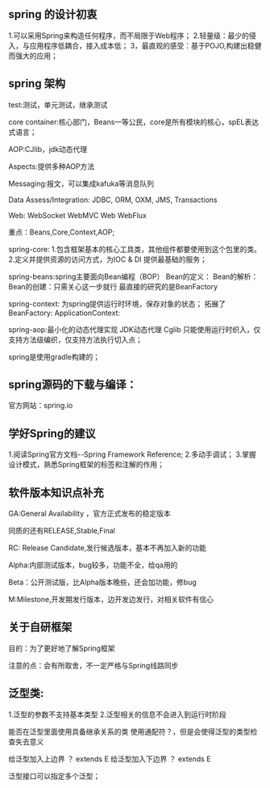 ## spring 的设计初衷

1.可以采用Spring来构造任何程序，而不局限于Web程序；
2.轻量级：最少的侵入，与应用程序低耦合，接入成本低；
3，最直观的感受：基于POJO,构建出稳健而强大的应用；



## spring 架构

test:测试，单元测试，继承测试

core container:核心部门，Beans一等公民，core是所有模块的核心，spEL表达式语言；

AOP:CJlib，jdk动态代理

Aspects:提供多种AOP方法

Messaging:报文，可以集成kafuka等消息队列

Data Assess/Integration: 
	JDBC,
	ORM,
	OXM,
	JMS,
	Transactions

Web:
	WebSocket
	WebMVC
	Web
	WebFlux

重点：Beans,Core,Context,AOP;

spring-core:
	1.包含框架基本的核心工具类，其他组件都要使用到这个包里的类。
	2.定义并提供资源的访问方式，为IOC & DI 提供最基础的服务；

spring-beans:spring主要面向Bean编程（BOP）
	Bean的定义：
	Bean的解析：
	Bean的创建：只需关心这一步就行
	最直接的研究的是BeanFactory

spring-context:
	为spring提供运行时环境，保存对象的状态；
	拓展了BeanFactory:
	ApplicationContext:

spring-aop:最小化的动态代理实现
	JDK动态代理
	Cglib
	只能使用运行时织入，仅支持方法级编织，仅支持方法执行切入点；


spring是使用gradle构建的；



## spring源码的下载与编译：
官方网站：spring.io




## 学好Spring的建议
1.阅读Spring官方文档--Spring Framework Reference;
2.多动手调试；
3.掌握设计模式，熟悉Spring框架的标签和注解的作用；



## 软件版本知识点补充
GA:General Availability ，官方正式发布的稳定版本

同质的还有RELEASE,Stable,Final

RC: Release Candidate,发行候选版本，基本不再加入新的功能

Alpha:内部测试版本，bug较多，功能不全，给qa用的

Beta：公开测试版，比Alpha版本晚些，还会加功能，修bug

M:Milestone,开发期发行版本，边开发边发行，对相关软件有信心



## 关于自研框架

目的：为了更好地了解Spring框架

注意的点：会有所取舍，不一定严格与Spring线路同步



## 泛型类:
1.泛型的参数不支持基本类型
2.泛型相关的信息不会进入到运行时阶段

能否在泛型里面使用具备继承关系的类
使用通配符？，但是会使得泛型的类型检查失去意义

给泛型加入上边界 ？ extends E
给泛型加入下边界 ？ extends E

泛型接口可以指定多个泛型；






















